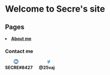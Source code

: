 
# Welcome to Secre's site
## Pages
<p>
<li><a href="aboutme.html"><strong>About me</strong></a></li>
</p>

### Contact me
<p>
&emsp;&emsp;<img src="discord logo.png" alt="Discord" style="width:16px;height:16px;" > 
&emsp;&emsp;&emsp;&emsp;&emsp;&emsp;
<img src="twitterlogo.jpg" alt="Twitter" style="width:16px;height:16px;" >
<br><strong> SECRE#8427 &emsp; @25vaj</strong>
</p>
